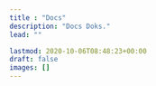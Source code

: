 ```yaml
---
title : "Docs"
description: "Docs Doks."
lead: ""

lastmod: 2020-10-06T08:48:23+00:00
draft: false
images: []
---
```


